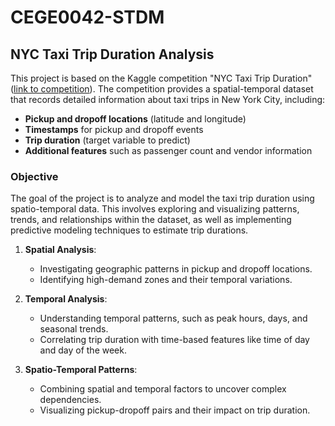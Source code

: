 # CEGE0042-STDM

## NYC Taxi Trip Duration Analysis

This project is based on the Kaggle competition "NYC Taxi Trip Duration" ([link to competition](https://www.kaggle.com/competitions/nyc-taxi-trip-duration/overview)). The competition provides a spatial-temporal dataset that records detailed information about taxi trips in New York City, including:

- **Pickup and dropoff locations** (latitude and longitude)  
- **Timestamps** for pickup and dropoff events  
- **Trip duration** (target variable to predict)  
- **Additional features** such as passenger count and vendor information  

### Objective  

The goal of the project is to analyze and model the taxi trip duration using spatio-temporal data. This involves exploring and visualizing patterns, trends, and relationships within the dataset, as well as implementing predictive modeling techniques to estimate trip durations.  

1. **Spatial Analysis**:
   - Investigating geographic patterns in pickup and dropoff locations.  
   - Identifying high-demand zones and their temporal variations.  

2. **Temporal Analysis**:
   - Understanding temporal patterns, such as peak hours, days, and seasonal trends.  
   - Correlating trip duration with time-based features like time of day and day of the week.  

3. **Spatio-Temporal Patterns**:
   - Combining spatial and temporal factors to uncover complex dependencies.  
   - Visualizing pickup-dropoff pairs and their impact on trip duration.  